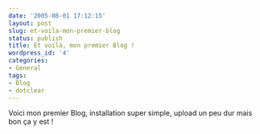 ```yaml
---
date: '2005-08-01 17:12:15'
layout: post
slug: et-voila-mon-premier-blog
status: publish
title: Et voilà, mon premier Blog !
wordpress_id: '4'
categories:
- General
tags:
- Blog
- dotclear
---
```


Voici mon premier Blog, installation super simple, upload un peu dur mais bon ça y est !
